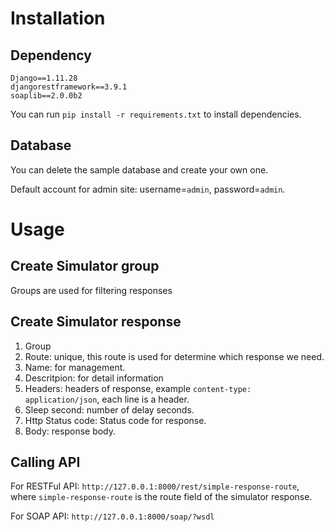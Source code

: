 # Installation

## Dependency

```
Django==1.11.28
djangorestframework==3.9.1
soaplib==2.0.0b2
```

You can run `pip install -r requirements.txt` to install dependencies.

## Database

You can delete the sample database and create your own one.

Default account for admin site: username=`admin`, password=`admin`.


# Usage

## Create Simulator group

Groups are used for filtering responses

## Create Simulator response

1. Group
2. Route: unique, this route is used for determine which response we need.
3. Name: for management.
4. Descritpion: for detail information
5. Headers: headers of response, example `content-type: application/json`, each line is a header.
6. Sleep second: number of delay seconds.
7. Http Status code: Status code for response.
8. Body: response body.

## Calling API

For RESTFul API: `http://127.0.0.1:8000/rest/simple-response-route`, where `simple-response-route` is the route field of the simulator response.

For SOAP API: `http://127.0.0.1:8000/soap/?wsdl`
